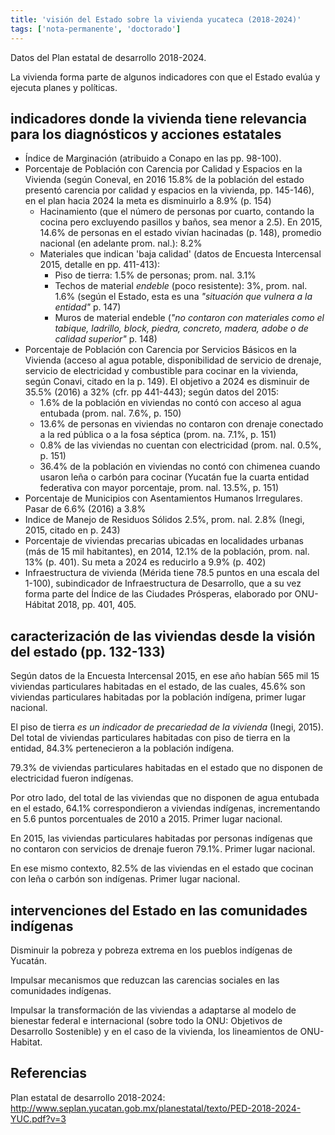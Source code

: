 ```yaml
---
title: 'visión del Estado sobre la vivienda yucateca (2018-2024)'
tags: ['nota-permanente', 'doctorado']
---
```

Datos del Plan estatal de desarrollo 2018-2024.

La vivienda forma parte de algunos indicadores con que el Estado evalúa y ejecuta planes y políticas.

## indicadores donde la vivienda tiene relevancia para los diagnósticos y acciones estatales

- Índice de Marginación (atribuido a Conapo en las pp. 98-100). 
- Porcentaje de Población con Carencia por Calidad y Espacios en la Vivienda (según Coneval, en 2016 15.8% de la población del estado presentó carencia por calidad y espacios en la vivienda, pp. 145-146), en el plan hacia 2024 la meta es disminuirlo a 8.9% (p. 154)
    - Hacinamiento (que el número de personas por cuarto, contando la cocina pero excluyendo pasillos y baños, sea menor a 2.5). En 2015, 14.6% de personas en el estado vivían hacinadas (p. 148), promedio nacional (en adelante prom. nal.): 8.2%
    - Materiales que indican 'baja calidad' (datos de Encuesta Intercensal 2015, detalle en pp. 411-413):
        - Piso de tierra: 1.5% de personas; prom. nal. 3.1%
        - Techos de material *endeble* (poco resistente): 3%, prom. nal. 1.6% (según el Estado, esta es una *"situación que vulnera a la entidad"* p. 147)
        - Muros de material endeble (*"no contaron con materiales como el tabique, ladrillo, block, piedra, concreto, madera, adobe o de calidad superior"* p. 148)
- Porcentaje de Población con Carencia por Servicios Básicos en la Vivienda (acceso al agua potable, disponibilidad de servicio de drenaje, servicio de electricidad y combustible para cocinar en la vivienda, según Conavi, citado en la p. 149). El objetivo a 2024 es disminuir de 35.5% (2016) a 32% (cfr. pp 441-443); según datos del 2015:
    - 1.6% de la población en viviendas no contó con acceso al agua entubada (prom. nal. 7.6%, p. 150)
    - 13.6% de personas en viviendas no contaron con drenaje conectado a la red pública o a la fosa séptica (prom. na. 7.1%, p. 151)
    - 0.8% de las viviendas no cuentan con electricidad (prom. nal. 0.5%, p. 151)
    - 36.4% de la población en viviendas no contó con chimenea cuando usaron leña o carbón para cocinar (Yucatán fue la cuarta entidad federativa con mayor porcentaje, prom. nal. 13.5%, p. 151)
- Porcentaje de Municipios con Asentamientos Humanos Irregulares. Pasar de 6.6% (2016) a 3.8%
- Indice de Manejo de Residuos Sólidos 2.5%, prom. nal. 2.8% (Inegi, 2015, citado en p. 243)
- Porcentaje de viviendas precarias ubicadas en localidades urbanas (más de 15 mil habitantes), en 2014, 12.1% de la población, prom. nal. 13% (p. 401). Su meta a 2024 es reducirlo a 9.9% (p. 402)
- Infraestructura de vivienda (Mérida tiene 78.5 puntos en una escala del 1-100), subindicador de Infraestructura de Desarrollo, que a su vez forma parte del Índice de las Ciudades Prósperas, elaborado por ONU-Hábitat 2018, pp. 401, 405. 

## caracterización de las viviendas desde la visión del estado (pp. 132-133)

Según datos de la Encuesta Intercensal 2015, en ese año habían 565 mil 15 viviendas particulares habitadas en el estado, de las cuales, 45.6% son viviendas particulares habitadas por la población indígena, primer lugar nacional.

El piso de tierra *es un indicador de precariedad de la vivienda* (Inegi, 2015). Del total de viviendas particulares habitadas con piso de tierra en la entidad, 84.3% pertenecieron a la población indígena.

79.3% de viviendas particulares habitadas en el estado que no disponen de electricidad fueron indígenas.

Por otro lado, del total de las viviendas que no disponen de agua entubada en el estado, 64.1% correspondieron a viviendas indígenas, incrementando en 5.6 puntos porcentuales de 2010 a 2015. Primer lugar nacional.

En 2015, las viviendas particulares habitadas por personas indígenas que no contaron con servicios de drenaje fueron 79.1%. Primer lugar nacional.

En ese mismo contexto, 82.5% de las viviendas en el estado que cocinan con leña o carbón son indígenas. Primer lugar nacional.

## intervenciones del Estado en las comunidades indígenas

Disminuir la pobreza y pobreza extrema en los pueblos indígenas de Yucatán.

Impulsar mecanismos que reduzcan las carencias sociales en las comunidades indígenas.

Impulsar la transformación de las viviendas a adaptarse al modelo de bienestar federal e internacional (sobre todo la ONU: Objetivos de Desarrollo Sostenible) y en el caso de la vivienda, los lineamientos de ONU-Habitat.

## Referencias

Plan estatal de desarrollo 2018-2024: http://www.seplan.yucatan.gob.mx/planestatal/texto/PED-2018-2024-YUC.pdf?v=3